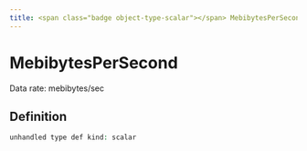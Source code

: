 ```yaml
---
title: <span class="badge object-type-scalar"></span> MebibytesPerSecond
---
```

# <span class="badge object-type-scalar"></span> MebibytesPerSecond

Data rate: mebibytes/sec

## Definition

```php
unhandled type def kind: scalar
```
